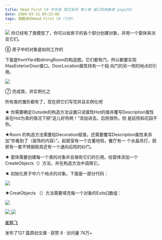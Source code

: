 ```yaml
---
title: Head First C# 中文版 图文皆译 第七章 接口和抽象类 page292
date: 2009-03-31 09:23:00
tags: 我翻译的Head First C#（习作）
---
```

![](https://p-blog.csdn.net/images/p_blog_csdn_net/cuipengfei1/EntryImages/20090331/2009-03-31_08-44-41.jpg) 你已经有了类模型了，你可以给房子的各个部分创建对象，并用一个窗体来浏览它们。

⑥  房子中的对象是如何工作的

下面是frontYard和diningRoom的构造图。它们都有门，所以都要实现IHasExteriorDoor接口。DoorLocation属性持有一个指
向门的另一侧的地点的引用。

![](https://p-blog.csdn.net/images/p_blog_csdn_net/cuipengfei1/EntryImages/20090331/2009-03-31_08-54-35.jpg)

⑦  完成类，并实例化之

所有类的雏形都有了，现在把它们写完并且实例化吧

★  你需要确定Outside的构造方法设置只读属性Hot的值并覆写Description属性来在Hot为真的情况下把“这儿好热啊！”添加进去。后院很热，但
是前院和花园不热。

★Room  的构造方法需要给Decoration赋值，还需要覆写Description属性来添加“你看到了（装饰的内容）”。起居室有一个古董地毯，餐厅有一
个水晶吊灯，厨房有一套不锈钢厨具还有一个通向后院的纱门。

★  窗体需要创建每一个类的对象并且保有它们的引用。给窗体添加一个CreateObjects（）方法，并在构造方法中调用它。

★  初始化房子中六个地点的对象。下面是一部分代码：

![](https://p-blog.csdn.net/images/p_blog_csdn_net/cuipengfei1/EntryImages/20090331/2009-03-31_09-14-42.jpg)

★CreatObjects  （）方法需要填充每一个对象的Exits[]数组：

![](https://p-blog.csdn.net/images/p_blog_csdn_net/cuipengfei1/EntryImages/20090331/2009-03-31_09-16-14.jpg)



[ ![](https://profile.csdnimg.cn/5/2/5/3_cuipengfei1)
![](https://g.csdnimg.cn/static/user-reg-year/1x/11.png)
](https://blog.csdn.net/cuipengfei1)

[ 崔鹏飞 ](https://blog.csdn.net/cuipengfei1)

发布了127 篇原创文章  ·  获赞 8  ·  访问量 74万+

